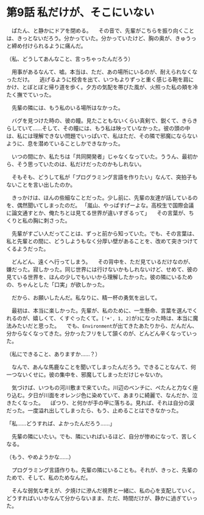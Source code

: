 # 第9話 私だけが、そこにいない

　ぱたん、と静かにドアを閉める。
　その音で、先輩がこちらを振り向くことは、きっとないだろう。分かっていた。分かっていたけど、胸の奥が、きゅうっと締め付けられるように痛んだ。

（私、どうしてあんなこと、言っちゃったんだろう）

　用事があるなんて、嘘。本当は、ただ、あの場所にいるのが、耐えられなくなっただけ。
　逃げるように校舎を出て、いつもよりずっと重く感じる鞄を肩にかけ、とぼとぼと帰り道を歩く。夕方の気配を帯びた風が、火照った私の頬を冷たく撫でていった。

　先輩の隣には、もう私のいる場所はなかった。

　バグを見つけた時の、彼の瞳。見たこともないくらい真剣で、鋭くて、きらきらしていて……そして、その瞳には、もう私は映っていなかった。彼の頭の中は、私には理解できない問題でいっぱいで、私はただ、その隣で邪魔にならないように、息を潜めていることしかできなかった。

　いつの間にか、私たちは「共同開発者」じゃなくなっていた。ううん、最初から、そう思っていたのは、私だけだったのかもしれない。

　そもそも、どうして私が「プログラミング言語を作りたい」なんて、突拍子もないことを言い出したのか。

　きっかけは、ほんの些細なことだった。少し前に、先輩の友達が話しているのを、偶然聞いてしまったのだ。
「嵐山、やっぱすげーよな。高校生で国際会議に論文通すとか、俺たちとは見てる世界が違いすぎるって」
　その言葉が、ちくりと私の胸に刺さった。

　先輩がすごい人だってことは、ずっと前から知っていた。でも、その言葉は、私と先輩との間に、どうしようもなく分厚い壁があることを、改めて突きつけてくるようだった。

　どんどん、遠くへ行ってしまう。
　その背中を、ただ見ているだけなのが、嫌だった。寂しかった。同じ世界には行けないかもしれないけど、せめて、彼の見ている世界を、ほんの少しでもいいから理解したかった。彼の隣にいるための、ちゃんとした「口実」が欲しかった。

　だから、お願いしたんだ。私なりに、精一杯の勇気を出して。

　最初は、本当に楽しかった。先輩が、私のために、一生懸命、言葉を選んでくれるのが、嬉しくて、くすぐったくて。`['+', 1, 2]`が`3`になった時は、本当に魔法みたいだと思った。
　でも、`Environment`が出てきたあたりから、だんだん、分からなくなってきた。分かったフリをして頷くのが、どんどん辛くなっていった。

（私にできること、ありますか……？）

　なんで、あんな馬鹿なことを聞いてしまったんだろう。できることなんて、何一つないくせに。彼の集中を、邪魔してしまっただけじゃないか。

　気づけば、いつもの河川敷まで来ていた。川辺のベンチに、ぺたんと力なく座り込む。夕日が川面をオレンジ色に染めていて、あまりに綺麗で、なんだか、泣きたくなった。
　ぽつり、と何かが手の甲に落ちる。見れば、それは自分の涙だった。一度溢れ出してしまったら、もう、止めることはできなかった。

「私……どうすれば、よかったんだろう……」

　先輩の隣にいたい。でも、隣にいればいるほど、自分が惨めになって、苦しくなる。

（もう、やめようかな……）

　プログラミング言語作りも。先輩の隣にいることも。それが、きっと、先輩のためで、そして、私のためなんだ。

　そんな弱気な考えが、夕焼けに滲んだ視界と一緒に、私の心を支配していく。どうすればいいかなんて分からないまま、ただ、時間だけが、静かに過ぎていった。